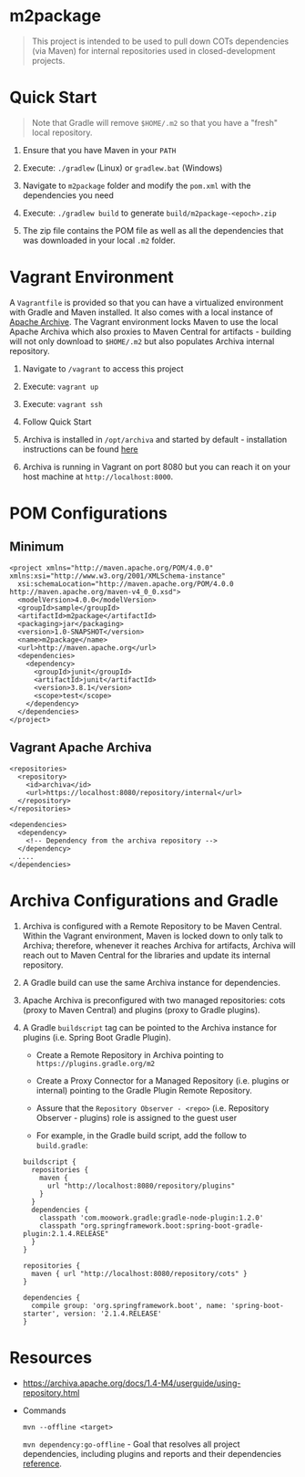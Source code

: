 # m2package

> This project is intended to be used to pull down COTs dependencies (via Maven) for internal repositories used in closed-development projects.

# Quick Start

> Note that Gradle will remove `$HOME/.m2` so that you have a "fresh" local repository.

1. Ensure that you have Maven in your `PATH`

2. Execute: `./gradlew` (Linux) or `gradlew.bat` (Windows)

3. Navigate to `m2package` folder and modify the `pom.xml` with the dependencies you need

4. Execute: `./gradlew build` to generate `build/m2package-<epoch>.zip`

5. The zip file contains the POM file as well as all the dependencies that was downloaded in your local `.m2` folder.

# Vagrant Environment

A `Vagrantfile` is provided so that you can have a virtualized environment with Gradle and Maven installed. It also comes with a local instance of [Apache Archive](https://archiva.apache.org). The Vagrant environment locks Maven to use the local Apache Archiva which also proxies to Maven Central for artifacts - building will not only download to `$HOME/.m2` but also populates Archiva internal repository.

1. Navigate to `/vagrant` to access this project

2. Execute: `vagrant up`

3. Execute: `vagrant ssh`

4. Follow Quick Start

5. Archiva is installed in `/opt/archiva` and started by default - installation instructions can be found [here](https://archiva.apache.org/docs/2.2.3/quick-start.html)

6. Archiva is running in Vagrant on port 8080 but you can reach it on your host machine at `http://localhost:8000`.

# POM Configurations

## Minimum

```
<project xmlns="http://maven.apache.org/POM/4.0.0" xmlns:xsi="http://www.w3.org/2001/XMLSchema-instance"
  xsi:schemaLocation="http://maven.apache.org/POM/4.0.0 http://maven.apache.org/maven-v4_0_0.xsd">
  <modelVersion>4.0.0</modelVersion>
  <groupId>sample</groupId>
  <artifactId>m2package</artifactId>
  <packaging>jar</packaging>
  <version>1.0-SNAPSHOT</version>
  <name>m2package</name>
  <url>http://maven.apache.org</url>
  <dependencies>
    <dependency>
      <groupId>junit</groupId>
      <artifactId>junit</artifactId>
      <version>3.8.1</version>
      <scope>test</scope>
    </dependency>
  </dependencies>
</project>
```

## Vagrant Apache Archiva

```
<repositories>
  <repository>
    <id>archiva</id>
    <url>https://localhost:8080/repository/internal</url>
  </repository>
</repositories>

<dependencies>
  <dependency>
    <!-- Dependency from the archiva repository -->
  </dependency>
  ....
</dependencies>
```

# Archiva Configurations and Gradle

1. Archiva is configured with a Remote Repository to be Maven Central. Within the Vagrant environment, Maven is locked down to only talk to Archiva; therefore, whenever it reaches Archiva for artifacts, Archiva will reach out to Maven Central for the libraries and update its internal repository.

2. A Gradle build can use the same Archiva instance for dependencies.

3. Apache Archiva is preconfigured with two managed repositories: cots (proxy to Maven Central) and plugins (proxy to Gradle plugins).

4. A Gradle `buildscript` tag can be pointed to the Archiva instance for plugins (i.e. Spring Boot Gradle Plugin).

   - Create a Remote Repository in Archiva pointing to `https://plugins.gradle.org/m2`

   - Create a Proxy Connector for a Managed Repository (i.e. plugins or internal) pointing to the Gradle Plugin Remote Repository.

   - Assure that the `Repository Observer - <repo>` (i.e. Repository Observer - plugins) role is assigned to the guest user

   - For example, in the Gradle build script, add the follow to `build.gradle`:

   ```
   buildscript {
     repositories {
       maven {
         url "http://localhost:8080/repository/plugins"
       }
     }
     dependencies {
       classpath 'com.moowork.gradle:gradle-node-plugin:1.2.0'
       classpath "org.springframework.boot:spring-boot-gradle-plugin:2.1.4.RELEASE"
     }
   }

   repositories {
     maven { url "http://localhost:8080/repository/cots" }
   }

   dependencies {
     compile group: 'org.springframework.boot', name: 'spring-boot-starter', version: '2.1.4.RELEASE'
   }
   ```

# Resources

- https://archiva.apache.org/docs/1.4-M4/userguide/using-repository.html

- Commands

   `mvn --offline <target>`

   `mvn dependency:go-offline` - Goal that resolves all project dependencies, including plugins and reports and their dependencies [reference](https://maven.apache.org/plugins/maven-dependency-plugin/go-offline-mojo.html).

